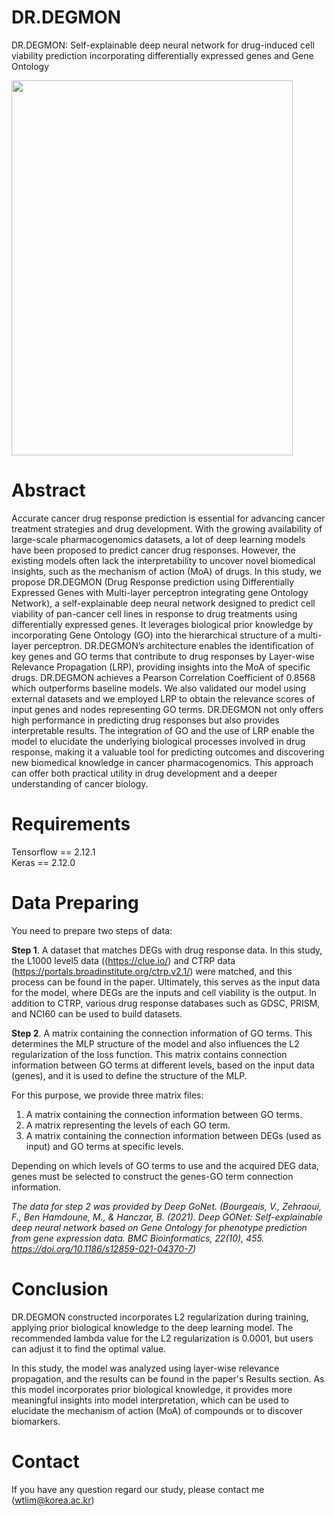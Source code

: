 # DR.DEGMON
DR.DEGMON: Self-explainable deep neural network for drug-induced cell viability prediction incorporating differentially expressed genes and Gene Ontology


<img src="https://github.com/user-attachments/assets/f2a99ac4-aab7-4f89-b14e-51eeba98ff77" width="450" height="600"/>

# Abstract
Accurate cancer drug response prediction is essential for advancing cancer treatment strategies and drug development. With the growing availability of large-scale pharmacogenomics datasets, a lot of deep learning models have been proposed to predict cancer drug responses. However, the existing models often lack the interpretability to uncover novel biomedical insights, such as the mechanism of action (MoA) of drugs. In this study, we propose DR.DEGMON (Drug Response prediction using Differentially Expressed Genes with Multi-layer perceptron integrating gene Ontology Network), a self-explainable deep neural network designed to predict cell viability of pan-cancer cell lines in response to drug treatments using differentially expressed genes. It leverages biological prior knowledge by incorporating Gene Ontology (GO) into the hierarchical structure of a multi-layer perceptron. DR.DEGMON’s architecture enables the identification of key genes and GO terms that contribute to drug responses by Layer-wise Relevance Propagation (LRP), providing insights into the MoA of specific drugs. DR.DEGMON achieves a Pearson Correlation Coefficient of 0.8568 which outperforms baseline models. We also validated our model using external datasets and we employed LRP to obtain the relevance scores of input genes and nodes representing GO terms. DR.DEGMON not only offers high performance in predicting drug responses but also provides interpretable results. The integration of GO and the use of LRP enable the model to elucidate the underlying biological processes involved in drug response, making it a valuable tool for predicting outcomes and discovering new biomedical knowledge in cancer pharmacogenomics. This approach can offer both practical utility in drug development and a deeper understanding of cancer biology.

# Requirements

Tensorflow == 2.12.1  
Keras == 2.12.0  

# Data Preparing
You need to prepare two steps of data:

**Step 1**. A dataset that matches DEGs with drug response data. In this study, the L1000 level5 data ((https://clue.io/) and CTRP data (https://portals.broadinstitute.org/ctrp.v2.1/) were matched, and this process can be found in the paper. Ultimately, this serves as the input data for the model, where DEGs are the inputs and cell viability is the output. In addition to CTRP, various drug response databases such as GDSC, PRISM, and NCI60 can be used to build datasets.

**Step 2**. A matrix containing the connection information of GO terms. This determines the MLP structure of the model and also influences the L2 regularization of the loss function. This matrix contains connection information between GO terms at different levels, based on the input data (genes), and it is used to define the structure of the MLP.

For this purpose, we provide three matrix files:
1. A matrix containing the connection information between GO terms.
2. A matrix representing the levels of each GO term.
3. A matrix containing the connection information between DEGs (used as input) and GO terms at specific levels.

Depending on which levels of GO terms to use and the acquired DEG data, genes must be selected to construct the genes-GO term connection information.

*The data for step 2 was provided by Deep GoNet. (Bourgeais, V., Zehraoui, F., Ben Hamdoune, M., & Hanczar, B. (2021). Deep GONet: Self-explainable deep neural network based on Gene Ontology for phenotype prediction from gene expression data. BMC Bioinformatics, 22(10), 455. https://doi.org/10.1186/s12859-021-04370-7)*

# Conclusion
DR.DEGMON constructed incorporates L2 regularization during training, applying prior biological knowledge to the deep learning model. The recommended lambda value for the L2 regularization is 0.0001, but users can adjust it to find the optimal value.

In this study, the model was analyzed using layer-wise relevance propagation, and the results can be found in the paper's Results section. As this model incorporates prior biological knowledge, it provides more meaningful insights into model interpretation, which can be used to elucidate the mechanism of action (MoA) of compounds or to discover biomarkers.

# Contact
If you have any question regard our study, please contact me (wtlim@korea.ac.kr)
